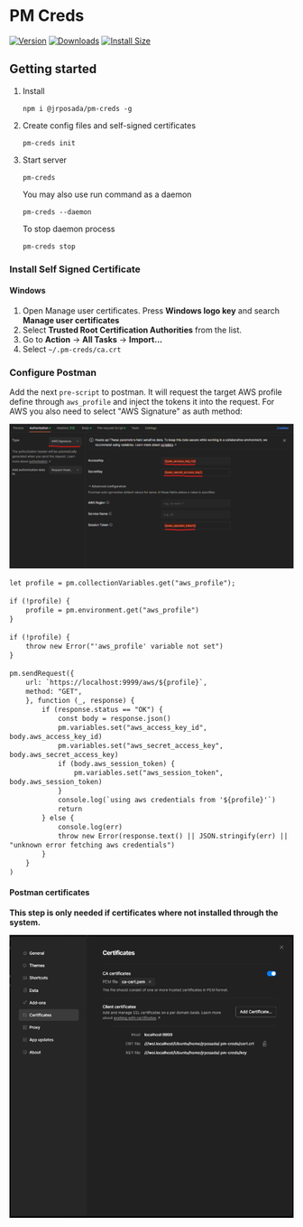 # PM Creds

[![Version](https://img.shields.io/npm/v/@jrposada/pm-creds.svg)](https://www.npmjs.com/package/@jrposada/pm-creds)
[![Downloads](https://img.shields.io/npm/dm/@jrposada/pm-creds.svg)](https://www.npmjs.com/package/@jrposada/pm-creds)
[![Install Size](https://packagephobia.now.sh/badge?p=@jrposada/pm-creds)](https://packagephobia.now.sh/result?p=@jrposada/pm-creds)

## Getting started

1. Install

    ```shell
    npm i @jrposada/pm-creds -g
    ```

2. Create config files and self-signed certificates

    ```shell
    pm-creds init
    ```

3. Start server

    ```shell
    pm-creds
    ```

    You may also use run command as a daemon

    ```shell
    pm-creds --daemon
    ```

    To stop daemon process

    ```shell
    pm-creds stop
    ```

### Install Self Signed Certificate

#### Windows

1. Open Manage user certificates. Press **Windows logo key** and search **Manage user certificates**
2. Select **Trusted Root Certification Authorities** from the list.
3. Go to **Action** -> **All Tasks** -> **Import...**
4. Select `~/.pm-creds/ca.crt`

### Configure Postman

Add the next `pre-script` to postman. It will request the target AWS profile define through `aws_profile` and inject the tokens it into the request. For AWS you also need to select "AWS Signature" as auth method:

![Postman Auth Tab](./docs/postman-auth-config.png)

```
let profile = pm.collectionVariables.get("aws_profile");

if (!profile) {
    profile = pm.environment.get("aws_profile")
}

if (!profile) {
    throw new Error("'aws_profile' variable not set")
}

pm.sendRequest({
    url: `https://localhost:9999/aws/${profile}`,
    method: "GET",
    }, function (_, response) {
        if (response.status == "OK") {
            const body = response.json()
            pm.variables.set("aws_access_key_id", body.aws_access_key_id)
            pm.variables.set("aws_secret_access_key", body.aws_secret_access_key)
            if (body.aws_session_token) {
                pm.variables.set("aws_session_token", body.aws_session_token)
            }
            console.log(`using aws credentials from '${profile}'`)
            return
        } else {
            console.log(err)
            throw new Error(response.text() || JSON.stringify(err) || "unknown error fetching aws credentials")
        }
    }
)
```

#### Postman certificates

**This step is only needed if certificates where not installed through the system.**

![Postman Certificates](./docs/postman-certificates.png)

